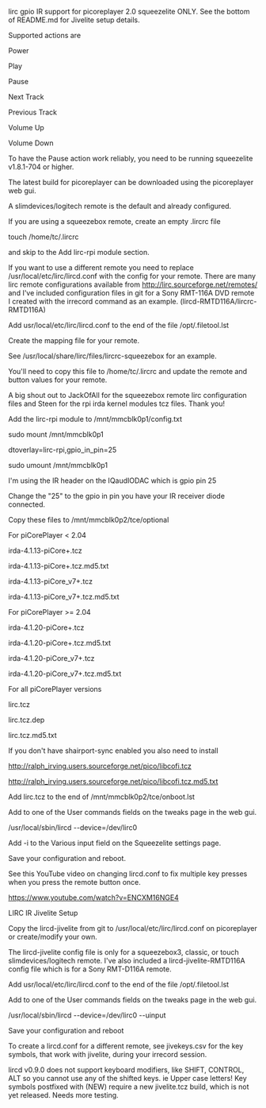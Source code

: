 lirc gpio IR support for picoreplayer 2.0 squeezelite ONLY.  See the bottom of README.md for Jivelite setup details.

Supported actions are

Power

Play

Pause

Next Track

Previous Track

Volume Up

Volume Down

To have the Pause action work reliably, you need to be running squeezelite v1.8.1-704 or higher.

The latest build for picoreplayer can be downloaded using the picoreplayer web gui.


A slimdevices/logitech remote is the default and already configured.

If you are using a squeezebox remote, create an empty .lircrc file


touch /home/tc/.lircrc


and skip to the Add lirc-rpi module section.


If you want to use a different remote you need to replace /usr/local/etc/lirc/lircd.conf with the config for your remote.  There are many lirc remote configurations available from http://lirc.sourceforge.net/remotes/ and I've included configuration files in git for a Sony RMT-116A DVD remote I created with the irrecord command as an example. (lircd-RMTD116A/lircrc-RMTD116A)

Add usr/local/etc/lirc/lircd.conf to the end of the file /opt/.filetool.lst

Create the mapping file for your remote.

See /usr/local/share/lirc/files/lircrc-squeezebox for an example.

You'll need to copy this file to /home/tc/.lircrc and update the remote and button values for your remote.

A big shout out to JackOfAll for the squeezebox remote lirc configuration files and Steen for the rpi irda kernel modules tcz files.  Thank you!


Add the lirc-rpi module to /mnt/mmcblk0p1/config.txt


sudo mount /mnt/mmcblk0p1

dtoverlay=lirc-rpi,gpio_in_pin=25

sudo umount /mnt/mmcblk0p1


I'm using the IR header on the IQaudIODAC which is gpio pin 25

Change the "25" to the gpio in pin you have your IR receiver diode connected.


Copy these files to /mnt/mmcblk0p2/tce/optional


For piCorePlayer < 2.04

irda-4.1.13-piCore+.tcz

irda-4.1.13-piCore+.tcz.md5.txt

irda-4.1.13-piCore_v7+.tcz

irda-4.1.13-piCore_v7+.tcz.md5.txt


For piCorePlayer >= 2.04

irda-4.1.20-piCore+.tcz

irda-4.1.20-piCore+.tcz.md5.txt

irda-4.1.20-piCore_v7+.tcz

irda-4.1.20-piCore_v7+.tcz.md5.txt


For all piCorePlayer versions

lirc.tcz

lirc.tcz.dep

lirc.tcz.md5.txt


If you don't have shairport-sync enabled you also need to install 

http://ralph_irving.users.sourceforge.net/pico/libcofi.tcz

http://ralph_irving.users.sourceforge.net/pico/libcofi.tcz.md5.txt


Add lirc.tcz to the end of /mnt/mmcblk0p2/tce/onboot.lst


Add to one of the User commands fields on the tweaks page in the web gui.


/usr/local/sbin/lircd --device=/dev/lirc0


Add -i to the Various input field on the Squeezelite settings page.


Save your configuration and reboot.


See this YouTube video on changing lircd.conf to fix multiple key presses when you press the remote button once.

https://www.youtube.com/watch?v=ENCXM16NGE4




LIRC IR Jivelite Setup

Copy the lircd-jivelite from git to /usr/local/etc/lirc/lircd.conf on picoreplayer or create/modify your own.

The lircd-jivelite config file is only for a squeezebox3, classic, or touch slimdevices/logitech remote. I've also included a lircd-jivelite-RMTD116A config file which is for a Sony RMT-D116A remote.

Add usr/local/etc/lirc/lircd.conf to the end of the file /opt/.filetool.lst

Add to one of the User commands fields on the tweaks page in the web gui.

/usr/local/sbin/lircd --device=/dev/lirc0 --uinput

Save your configuration and reboot

To create a lircd.conf for a different remote, see jivekeys.csv for the key symbols, that work with jivelite, during your irrecord session.

lircd v0.9.0 does not support keyboard modifiers, like SHIFT, CONTROL, ALT so you cannot use any of the shifted keys. ie Upper case letters! Key symbols postfixed with (NEW) require a new jivelite.tcz build, which is not yet released. Needs more testing. 

